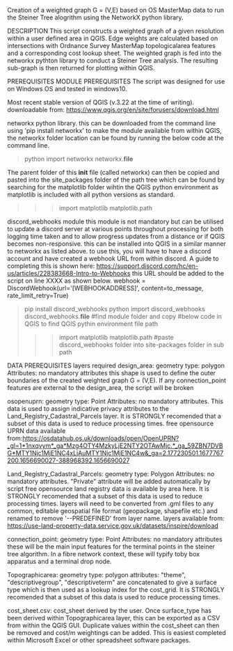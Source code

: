 Creation of a weighted graph G = (V,E) based on OS MasterMap data to run the
Steiner Tree alogrithm using the NetworkX python library. 

DESCRIPTION
This script constructs a weighted graph of a given resolution within a user
defined area in QGIS. Edge weights are calculated based on intersections
with Ordnance Survey MasterMap topologicalarea features and a corresponding
cost lookup sheet. The weighted graph is fed into the networkx pythton library
to conduct a Steiner Tree analysis. The resulting sub-graph is then returned
for plotting within QGIS. 

PREREQUISITES
MODULE PREREQUISITES
The script was designed for use on Windows OS and tested in windows10.

Most recent stable version of QGIS (v.3.22 at the time of writing).
    downloadable from:
    https://www.qgis.org/en/site/forusers/download.html

networkx python library. this can be downloaded from the command line using
'pip install networkx'
to make the module available from within QGIS, the networkx folder location
can be found by running the below code at the command line.

>python
>import networkx
>networkx.__file__


The parent folder of this __init__ file (called networkx) can then be copied
and pasted into the site_packages folder of the path tree which can be found by
searching for the matplotlib folder wihtin the QGIS python environment as
matplotlib is included with all python versions as standard.

>>> import matplotlib
>>> matplotlib.path


discord_webhooks module
    this module is not mandatory but can be utilised to update a discord server 
    at various points throughout processing for both logging time taken and
    to allow progress updates from a distance or if QGIS becomes non-responsive.
    this can be installed into QGIS in a similar manner to networkx as listed above.
    to use this, you will have to have a discord account and have created a
    webhook URL from within discord. A guide to completing this is shown here:
    https://support.discord.com/hc/en-us/articles/228383668-Intro-to-Webhooks
    this URL should be added to the script on line XXXX as shown below.
    webhook = DiscordWebhook(url='[WEBHOOKADDRESS]', content=to_message, rate_limit_retry=True)
    
>pip install discord_webhooks
>python
>import discord_webhooks
>discord_webhooks.__file__
#find module folder and copy
#below code in QGIS to find QGIS pythin environment file path
>>>import matplotlib
>>>matplotlib.path
#paste discord_webhooks folder into site-packages folder in sub path


DATA PREREQUISITES
layers required
design_area:
    geometry type: polygon
    Attributes: no mandatory attributes
    this shape is used to define the outer boundaries of the created
    weighted graph G = (V,E). If any connection_point features are external to 
    the design_area, the script will be broken
    
osopenuprn:
    geometry type: Point
    Attributes: no mandatory attributes.
    This data is used to assign indicative privacy attributes to the 
    Land_Registry_Cadastral_Parcels layer. It is STRONGLY recomended that a 
    subset of this data is used to reduce processing times.
    free opensource UPRN data available from:https://osdatahub.os.uk/downloads/open/OpenUPRN?_gl=1*1nxqvym*_ga*Mzg4OTY4MzkyLjE2NTY2OTAwMjc.*_ga_59ZBN7DVBG*MTY1Njc1MjE1NC4xLjAuMTY1Njc1MjE1NC4w&_ga=2.177230501.1677767200.1656690027-388968392.1656690027
    
Land_Registry_Cadastral_Parcels:
    geometry type: Polygon
    Attributes: no mandatory attributes. "Private" attribute will be added
        automatically by script
    free opensource land registry data is available by area here. It is STRONGLY 
    recomended that a subset of this data is used to reduce processing times.
    layers will need to be converted from .gml files to any common, editable
    geospatial file format (geopackage, shapefile etc.) and renamed to remove
    '--PREDEFINED' from layer name.
    layers available from: https://use-land-property-data.service.gov.uk/datasets/inspire/download
    
connection_point:
    geometry type: Point
    Attributes: no mandatory attributes
    these will be the main input features for the terminal points in the 
    steiner tree algorithm. In a fibre network context, these will typify
    toby box apparatus and a terminal drop node.

Topographicarea:
    geometry type: polygon
    attributes: "theme", "descriptivegroup", "descriptiveterm" are concatenated to give a surface type which is then
    used as a lookup index for the cost_grid. It is STRONGLY recomended that a 
    subset of this data is used to reduce processing times.

cost_sheet.csv:
    cost_sheet derived by the user. Once surface_type has been derived within 
    Topographicarea layer, this can be exported as a CSV from within the 
    QGIS GUI. Duplicate values within the cost_sheet can then be removed and
    cost/m weightings can be added. This is easiest completed within
    Microsoft Excel or other spreadsheet software packages.
    
    


